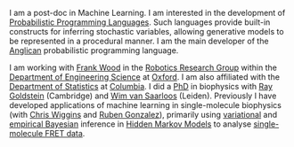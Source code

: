 I am a post-doc in Machine Learning. I am interested in the development of [Probabilistic Programming Languages](http://probabilistic-programming.org).
Such languages provide built-in constructs for inferring stochastic variables, allowing generative models to be represented in a procedural manner. I am the main developer of the [Anglican](http://www.robots.ox.ac.uk/~fwood/anglican) probabilistic programming language. 

I am working with [Frank Wood](http://www.robots.ox.ac.uk/~fwood/) in the [Robotics Research Group](http://www.robots.ox.ac.uk) within the [Department of Engineering Science](http://www.eng.ox.ac.uk) at [Oxford](http://www.ox.ac.uk). I am also affiliated with the [Department of Statistics](http://stats.columbia.edu) at [Columbia](http://www.columbia.edu). I did a [PhD](https://openaccess.leidenuniv.nl/handle/1887/15949) in biophysics with [Ray Goldstein](http://www.damtp.cam.ac.uk/user/gold) (Cambridge) and [Wim van Saarloos](http://www.lorentz.leidenuniv.nl/~saarloos) (Leiden). Previously I have developed applications of machine learning in single-molecule biophysics (with [Chris Wiggins](http://www.columbia.edu/~chw2/) and [Ruben Gonzalez](http://www.columbia.edu/cu/chemistry/groups/gonzalez/index.html)), primarily using [variational](http://en.wikipedia.org/wiki/Variational_Bayesian_methods) and [empirical Bayesian](http://en.wikipedia.org/wiki/Empirical_Bayes) inference in [Hidden Markov Models](http://en.wikipedia.org/wiki/Hidden_markov_model) to analyse [single-molecule FRET data](http://ebfret.github.io).

